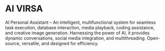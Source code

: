 # AI VIRSA
 AI Personal Assistant – An intelligent, multifunctional system for seamless task execution, database interaction, media playback, coding assistance, and creative image generation. Harnessing the power of AI, it provides dynamic conversations, social media integration, and multithreading. Open-source, versatile, and designed for efficiency.

